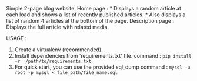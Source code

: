 Simple 2-page blog website.
Home page :
    * Displays a random article at each load and shows a list of recently published articles.
    * Also displays a list of random 4 articles at the bottom of the page.
Description page :
    Displays the full article with related media.
    
    

USAGE :

1. Create a virtualenv (recommended)
2. Install dependencies from 'requirements.txt' file. command : `pip install -r  /path/to/requirements.txt`
3. For quick start, you can use the provided sql_dump command : `mysql -u root -p mysql < file_path/file_name.sql`


